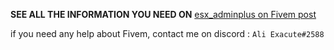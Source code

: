 **SEE ALL THE INFORMATION YOU NEED ON** [esx_adminplus on Fivem post](https://forum.cfx.re/t/esx-v1-exm-esx-adminplus/1202550)

if you need any help about Fivem, contact me on discord : `Ali Exacute#2588`

